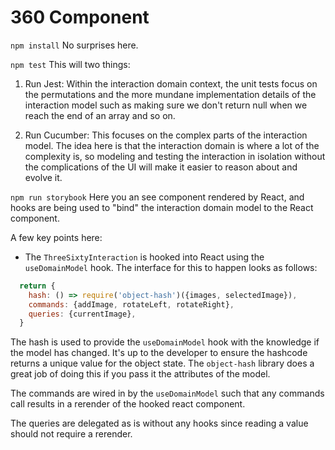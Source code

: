 # 360 Component

`npm install`
No surprises here.

`npm test`
This will two things:
1. Run Jest: Within the interaction domain context, the unit tests focus on the permutations and the more mundane implementation details of the interaction model such as making sure we don't return null when we reach the end of an array and so on. 

2. Run Cucumber: This focuses on the complex parts of the interaction model. The idea here is that the interaction domain is where a lot of the complexity is, so modeling and testing the interaction in isolation without the complications of the UI will make it easier to reason about and evolve it. 

`npm run storybook`
Here you an see component rendered by React, and hooks are being used to "bind" the interaction domain model to the React component.

A few key points here:

* The `ThreeSixtyInteraction` is hooked into React using the `useDomainModel` hook. The interface for this to happen looks as follows:
```javascript
  return {
    hash: () => require('object-hash')({images, selectedImage}),
    commands: {addImage, rotateLeft, rotateRight},
    queries: {currentImage},
  }
```

The hash is used to provide the `useDomainModel` hook with the knowledge if the model has changed. It's up to the developer to ensure the hashcode returns a unique value for the object state. The `object-hash` library does a great job of doing this if you pass it the attributes of the model. 

The commands are wired in by the `useDomainModel` such that any commands call results in a rerender of the hooked react component.

The queries are delegated as is without any hooks since reading a value should not require a rerender.
